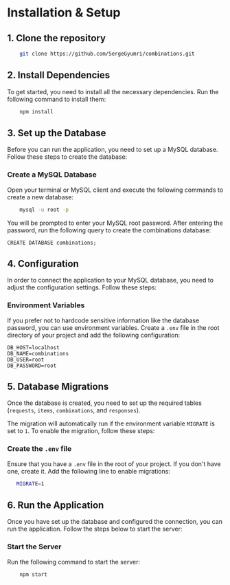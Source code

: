 # Installation & Setup

## 1. Clone the repository

```bash
    git clone https://github.com/SergeGyumri/combinations.git
```


## 2. Install Dependencies

To get started, you need to install all the necessary dependencies. Run the following command to install them:

```bash
    npm install
```

## 3. Set up the Database

Before you can run the application, you need to set up a MySQL database. Follow these steps to create the database:

### Create a MySQL Database

Open your terminal or MySQL client and execute the following commands to create a new database:

```bash
    mysql -u root -p
```

You will be prompted to enter your MySQL root password. After entering the password, run the following query to create
the combinations database:

```mysql
CREATE DATABASE combinations;
```

## 4. Configuration

In order to connect the application to your MySQL database, you need to adjust the configuration settings. Follow these
steps:

### Environment Variables

If you prefer not to hardcode sensitive information like the database password, you can use environment variables.
Create a `.env` file in the root directory of your project and add the following configuration:

```dotenv
DB_HOST=localhost
DB_NAME=combinations
DB_USER=root
DB_PASSWORD=root
```

## 5. **Database Migrations**

Once the database is created, you need to set up the required tables (`requests`, `items`, `combinations`, and
`responses`).

The migration will automatically run if the environment variable `MIGRATE` is set to `1`. To enable the migration,
follow these steps:

### Create the `.env` file

Ensure that you have a `.env` file in the root of your project. If you don't have one, create it. Add the following
line to enable migrations:

```bash
   MIGRATE=1
```

## 6. Run the Application

Once you have set up the database and configured the connection, you can run the application. Follow the steps below to
start the server:

### Start the Server

Run the following command to start the server:

```bash
    npm start
```
